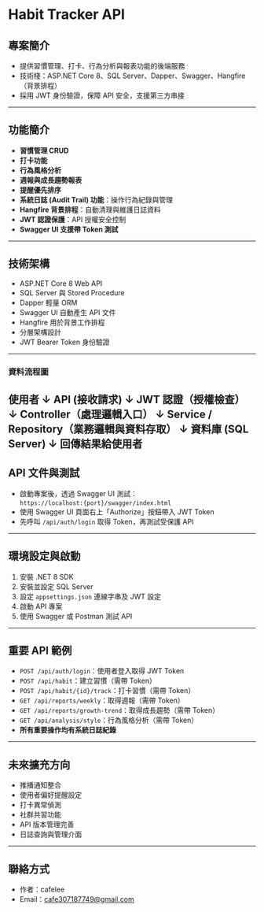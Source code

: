 # Habit Tracker API

## 專案簡介

- 提供習慣管理、打卡、行為分析與報表功能的後端服務  
- 技術棧：ASP.NET Core 8、SQL Server、Dapper、Swagger、Hangfire（背景排程）  
- 採用 JWT 身份驗證，保障 API 安全，支援第三方串接  

---

## 功能簡介

- **習慣管理 CRUD**  
- **打卡功能**  
- **行為風格分析**  
- **週報與成長趨勢報表**  
- **提醒優先排序**  
- **系統日誌 (Audit Trail) 功能**：操作行為紀錄與管理  
- **Hangfire 背景排程**：自動清理與維護日誌資料  
- **JWT 認證保護**：API 授權安全控制  
- **Swagger UI 支援帶 Token 測試**  

---

## 技術架構

- ASP.NET Core 8 Web API  
- SQL Server 與 Stored Procedure  
- Dapper 輕量 ORM  
- Swagger UI 自動產生 API 文件  
- Hangfire 用於背景工作排程  
- 分層架構設計  
- JWT Bearer Token 身份驗證  

---

### 資料流程圖

使用者
↓
API (接收請求)
↓
JWT 認證（授權檢查）
↓
Controller（處理邏輯入口）
↓
Service / Repository（業務邏輯與資料存取）
↓
資料庫 (SQL Server)
↓
回傳結果給使用者
---

## API 文件與測試

- 啟動專案後，透過 Swagger UI 測試：  
  `https://localhost:{port}/swagger/index.html`  
- 使用 Swagger UI 頁面右上「Authorize」按鈕帶入 JWT Token  
- 先呼叫 `/api/auth/login` 取得 Token，再測試受保護 API  

---

## 環境設定與啟動

1. 安裝 .NET 8 SDK  
2. 安裝並設定 SQL Server  
3. 設定 `appsettings.json` 連線字串及 JWT 設定  
4. 啟動 API 專案  
5. 使用 Swagger 或 Postman 測試 API  

---

## 重要 API 範例

- `POST /api/auth/login`：使用者登入取得 JWT Token  
- `POST /api/habit`：建立習慣（需帶 Token）  
- `POST /api/habit/{id}/track`：打卡習慣（需帶 Token）  
- `GET /api/reports/weekly`：取得週報（需帶 Token）  
- `GET /api/reports/growth-trend`：取得成長趨勢（需帶 Token）  
- `GET /api/analysis/style`：行為風格分析（需帶 Token）  
- **所有重要操作均有系統日誌紀錄**  

---

## 未來擴充方向

- 推播通知整合  
- 使用者偏好提醒設定  
- 打卡異常偵測  
- 社群共習功能  
- API 版本管理完善  
- 日誌查詢與管理介面  

---

## 聯絡方式

- 作者：cafelee  
- Email：cafe307187749@gmail.com

